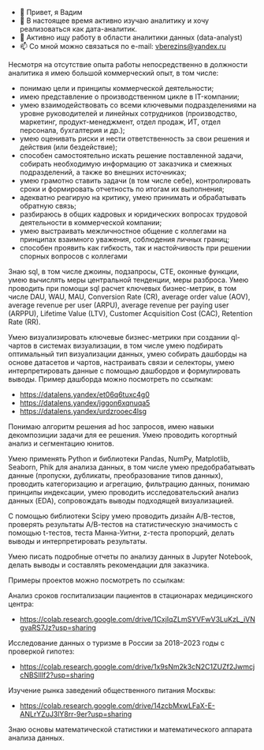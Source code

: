 - 👋 Привет, я Вадим
- 👀 В настоящее время активно изучаю аналитику и хочу реализоваться как дата-аналитик.
- 💞️ Активно ищу работу в области аналитики данных (data-analyst)
- 📫 Со мной можно связаться по e-mail: vberezins@yandex.ru

Несмотря на отсутствие опыта работы непосредственно в должности аналитика я имею большой коммерческий опыт, в том числе:
- понимаю цели и принципы коммерческой деятельности;
- имею представление о производственном цикле в IT-компании;
- умею взаимодействовать со всеми ключевыми подразделениями на уровне руководителей и линейных сотрудников (производство, маркетинг, продукт-менеджмент, отдел продаж, ИТ, отдел персонала, бухгалтерия и др.);
- умею оценивать риски и нести ответственность за свои решения и действия (или бездействие);
- способен самостоятельно искать решение поставленной задачи, собирать необходимую информацию от заказчика и смежных подразделений, а также во внешних источниках;
- умею грамотно ставить задачи (в том числе себе), контролировать сроки и формировать отчетность по итогам их выполнения;
- адекватно реагирую на критику, умею принимать и обрабатывать обратную связь;
- разбираюсь в общих кадровых и юридических вопросах трудовой деятельности в коммерческой компании;
- умею выстраивать межличностное общение с коллегами на принципах взаимного уважения, соблюдения личных границ;
- способен проявить как гибкость, так и настойчивость при решении спорных вопросов с коллегами

Знаю sql, в том числе джоины, подзапросы, CTE, оконные функции, умею вычислять меры центральной тенденции, меры разброса. 
Умею проводить при помощи sql расчет ключевых бизнес-метрик, в том числе DAU, WAU, MAU, Conversion Rate (CR), average order value (AOV), average revenue per user (ARPU), average revenue per paying user (ARPPU), Lifetime Value (LTV), Customer Acquisition Cost (CAC), Retention Rate (RR).

Умею визуализировать ключевые бизнес-метрики при создании ql-чартов в системах визуализации, в том числе умею подбирать оптимальный тип визуализации данных, умею собирать дашборды на основе датасетов и чартов, настраивать связи и селекторы, умею интерпретировать данные с помощью дашбордов и формулировать выводы. Пример дашборда можно посмотреть по ссылкам:
- https://datalens.yandex/et06q6tuxc4g0 
- https://datalens.yandex/jggon6xqnuqa5
- https://datalens.yandex/urdzrooec4lsg 

Понимаю алгоритм решения ad hoc запросов, имею навыки декомпозиции задачи для ее решения. Умею проводить когортный анализ и сегментацию юнитов.

Умею применять Python и библиотеки Pandas, NumPy, Matplotlib, Seaborn, Phik для анализа данных, в том числе умею предобрабатывать данные (пропуски, дубликаты, преобразование типов данных), проводить категоризацию и агрегацию, фильтрацию данных, понимаю принципы индексации, умею проводить исследовательский анализ данных (EDA), сопровождать выводы подходящей визуализацией.

С помощью библиотеки Scipy умею проводить дизайн А/В-тестов, проверять результаты А/В-тестов на статистическую значимость с помощью t-тестов, теста Манна-Уитни, z-теста пропорций, делать выводы и интерпретировать результаты.

Умею писать подробные отчеты по анализу данных в Jupyter Notebook, делать выводы и составлять рекомендации для заказчика.

Примеры проектов можно посмотреть по ссылкам:

Анализ сроков госпитализации пациентов в стационарах медицинского центра:
- https://colab.research.google.com/drive/1CxjIqZLmSYVFwV3LuKzL_iVNgvaRS7Jz?usp=sharing 

Исследование данных о туризме в России за 2018–2023 годы с проверкой гипотез:
- https://colab.research.google.com/drive/1x9sNm2k3cN2C1ZUZf2JwmcjcNBSIllf2?usp=sharing

Изучение рынка заведений общественного питания Москвы:
- https://colab.research.google.com/drive/14zcbMxwLFaX-E-ANLrYZuJ3lY8rr-9er?usp=sharing

Знаю основы математической статистики и математического аппарата анализа данных.

<!---
VadimBerezinskii/VadimBerezinskii is a ✨ special ✨ repository because its `README.md` (this file) appears on your GitHub profile.
You can click the Preview link to take a look at your changes.
--->
